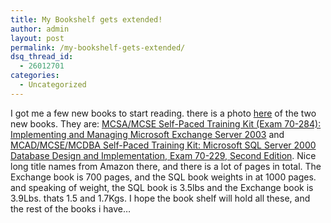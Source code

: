 ```yaml
---
title: My Bookshelf gets extended!
author: admin
layout: post
permalink: /my-bookshelf-gets-extended/
dsq_thread_id:
  - 26012701
categories:
  - Uncategorized
---
```

I got me a few new books to start reading. there is a photo [here][1] of the two new books. They are: [MCSA/MCSE Self-Paced Training Kit (Exam 70-284): Implementing and Managing Microsoft Exchange Server 2003][2] and [MCAD/MCSE/MCDBA Self-Paced Training Kit: Microsoft SQL Server 2000 Database Design and Implementation, Exam 70-229, Second Edition][3]. Nice long title names from Amazon there, and there is a lot of pages in total. The Exchange book is 700 pages, and the SQL book weights in at 1000 pages. and speaking of weight, the SQL book is 3.5lbs and the Exchange book is 3.9Lbs. thats 1.5 and 1.7Kgs. I hope the book shelf will hold all these, and the rest of the books i have&#8230;

 [1]: http://lsmartman.textamerica.com/?r=2163189
 [2]: http://www.amazon.com/exec/obidos/ASIN/0735618992/lotassmartmann00
 [3]: http://www.amazon.com/exec/obidos/ASIN/0735619603/lotassmartmann00